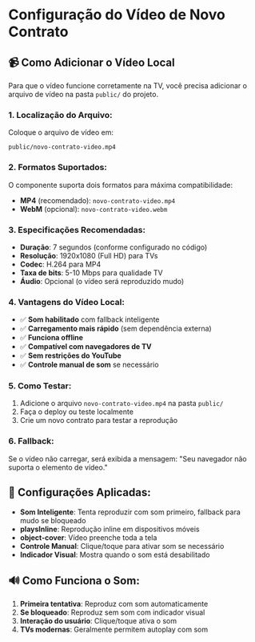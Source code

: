 # Configuração do Vídeo de Novo Contrato

## 📹 Como Adicionar o Vídeo Local

Para que o vídeo funcione corretamente na TV, você precisa adicionar o arquivo de vídeo na pasta `public/` do projeto.

### 1. **Localização do Arquivo:**
Coloque o arquivo de vídeo em:
```
public/novo-contrato-video.mp4
```

### 2. **Formatos Suportados:**
O componente suporta dois formatos para máxima compatibilidade:
- **MP4** (recomendado): `novo-contrato-video.mp4`
- **WebM** (opcional): `novo-contrato-video.webm`

### 3. **Especificações Recomendadas:**
- **Duração**: 7 segundos (conforme configurado no código)
- **Resolução**: 1920x1080 (Full HD) para TVs
- **Codec**: H.264 para MP4
- **Taxa de bits**: 5-10 Mbps para qualidade TV
- **Áudio**: Opcional (o vídeo será reproduzido mudo)

### 4. **Vantagens do Vídeo Local:**
- ✅ **Som habilitado** com fallback inteligente
- ✅ **Carregamento mais rápido** (sem dependência externa)
- ✅ **Funciona offline**
- ✅ **Compatível com navegadores de TV**
- ✅ **Sem restrições do YouTube**
- ✅ **Controle manual de som** se necessário

### 5. **Como Testar:**
1. Adicione o arquivo `novo-contrato-video.mp4` na pasta `public/`
2. Faça o deploy ou teste localmente
3. Crie um novo contrato para testar a reprodução

### 6. **Fallback:**
Se o vídeo não carregar, será exibida a mensagem: "Seu navegador não suporta o elemento de vídeo."

## 🔧 Configurações Aplicadas:
- **Som Inteligente**: Tenta reproduzir com som primeiro, fallback para mudo se bloqueado
- **playsInline**: Reprodução inline em dispositivos móveis
- **object-cover**: Vídeo preenche toda a tela
- **Controle Manual**: Clique/toque para ativar som se necessário
- **Indicador Visual**: Mostra quando o som está desabilitado

## 🔊 Como Funciona o Som:
1. **Primeira tentativa**: Reproduz com som automaticamente
2. **Se bloqueado**: Reproduz sem som com indicador visual
3. **Interação do usuário**: Clique/toque ativa o som
4. **TVs modernas**: Geralmente permitem autoplay com som